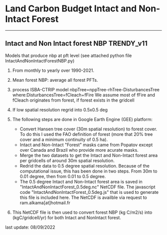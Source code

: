 # Land Carbon Budget Intact and Non-Intact Forest
------------------------------------
  Intact and Non Intact forest NBP
            TRENDY_v11
-------------------------------------

Models that produce nbp at pft level (see attached python file IntactAndNonIntactForestNBP.py)
1) From monthly to yearly over  1990-2021.
2) Mean forest NBP: average all forest PFTs.

3) process ISBA-CTRIP model 
   nbpTree=nppTree-rhTree-DisturbancesTree
   where:DisturbancesTree=fCleach+fFire
   We assume most of fFire and fCleach originates from forest, if forest exists in the gridcell 

4) If low spatial resolution regrid into 0.5x0.5 deg


5) The following steps are done in Google Earth Engine (GEE) platform: 
      - Convert Hansen tree cover (30m spatial resolution) to forest cover. To do this I used the FAO definition of forest
         (more that 20% tree cover and a minimum continuity of 0.5 ha).
      - Intact and Non-Intact "Forest" masks came from Popatov except over Canada and Brazil who provide more acurate masks.
      - Merge the two datasets to get the Intact and Non-Intact forest area per gridcells of around 30m spatial resolution. 
      - Redrid the data to 0.5 degree spatial resolution. Because of the computational issue, this has been done in two steps.
        From 30m to 0.01 degree, then from 0.01 to 0.5 degree.
      - The 0.5 degree Intact and Non-Intact forest area is saved in "IntactAndNonIntactForest_0.5deg.nc" NetCDF file. 
        The javascript code "IntactAndNonIntactForest_0.5deg.js" that is used to generate this file is included here.
        The NetCDF is availble via request to ram.alkama[at]hotmail.fr
6) This NetCDF file is then used to convert forest NBP (kg C/m2/s) into (kgC/gridcell/yr) for both Intact and NonIntact forest.

 
last update: 08/09/2022
